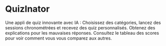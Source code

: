 # QuizInator
Une appli de quiz innovante avec IA : Choisissez des catégories, lancez des sessions chronométrées et recevez des quiz personnalisés. Obtenez des explications pour les mauvaises réponses. Consultez le tableau des scores pour voir comment vous vous comparez aux autres.
